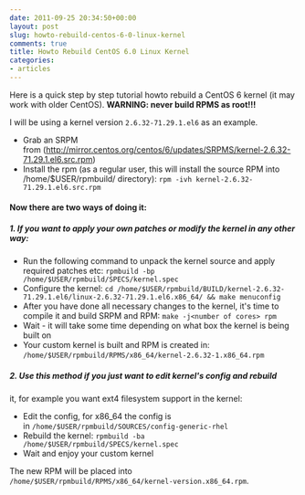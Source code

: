 ```yaml
---
date: 2011-09-25 20:34:50+00:00
layout: post
slug: howto-rebuild-centos-6-0-linux-kernel
comments: true
title: Howto Rebuild CentOS 6.0 Linux Kernel
categories:
- articles
---
```


Here is a quick step by step tutorial howto rebuild a CentOS 6 kernel (it may
work with older CentOS). **WARNING: never build RPMS as root!!!**

I will be using a kernel version `2.6.32-71.29.1.el6` as an example.
* Grab an SRPM from (http://mirror.centos.org/centos/6/updates/SRPMS/kernel-2.6.32-71.29.1.el6.src.rpm)
* Install the rpm (as a regular user, this will install the source RPM into /home/$USER/rpmbuild/ directory):
`rpm -ivh kernel-2.6.32-71.29.1.el6.src.rpm`

#### Now there are two ways of doing it:
##### 1. If you want to apply your own patches or modify the kernel in any other way:
	
* Run the following command to unpack the kernel source and apply required
  patches etc: `rpmbuild -bp /home/$USER/rpmbuild/SPECS/kernel.spec`
* Configure the kernel: `cd /home/$USER/rpmbuild/BUILD/kernel-2.6.32-71.29.1.el6/linux-2.6.32-71.29.1.el6.x86_64/ && make menuconfig`
* After you have done all necessary changes to the kernel, it's time to compile
  it and build SRPM and RPM: `make -j<number of cores> rpm`
* Wait - it will take some time depending on what box the kernel is being built on
* Your custom kernel is built and RPM is created in: `/home/$USER/rpmbuild/RPMS/x86_64/kernel-2.6.32-1.x86_64.rpm`


##### 2. Use this method if you just want to edit kernel's config and rebuild
it, for example you want ext4 filesystem support in the kernel:
* Edit the config, for x86_64 the config is in `/home/$USER/rpmbuild/SOURCES/config-generic-rhel`
* Rebuild the kernel: `rpmbuild -ba /home/$USER/rpmbuild/SPECS/kernel.spec`
* Wait and enjoy your custom kernel


The new RPM will be placed into `/home/$USER/rpmbuild/RPMS/x86_64/kernel-version.x86_64.rpm`.

